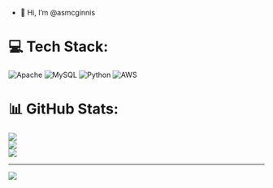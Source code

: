- 👋 Hi, I’m @asmcginnis


# 💻 Tech Stack:
![Apache](https://img.shields.io/badge/apache-%23D42029.svg?style=for-the-badge&logo=apache&logoColor=white) ![MySQL](https://img.shields.io/badge/mysql-%2300f.svg?style=for-the-badge&logo=mysql&logoColor=white) ![Python](https://img.shields.io/badge/python-3670A0?style=for-the-badge&logo=python&logoColor=ffdd54) ![AWS](https://img.shields.io/badge/AWS-%23FF9900.svg?style=for-the-badge&logo=amazon-aws&logoColor=white)
# 📊 GitHub Stats:
![](https://github-readme-stats.vercel.app/api?username=asmcginnis&theme=dark&hide_border=false&include_all_commits=false&count_private=false)<br/>
![](https://github-readme-streak-stats.herokuapp.com/?user=asmcginnis&theme=dark&hide_border=false)<br/>
![](https://github-readme-stats.vercel.app/api/top-langs/?username=asmcginnis&theme=dark&hide_border=false&include_all_commits=false&count_private=false&layout=compact)

---
[![](https://visitcount.itsvg.in/api?id=asmcginnis&icon=0&color=0)](https://visitcount.itsvg.in)

<!-- Proudly created with GPRM ( https://gprm.itsvg.in ) -->
